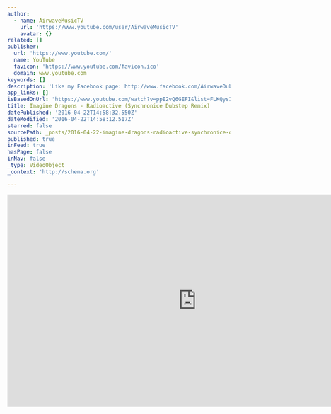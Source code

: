```yaml
---
author:
  - name: AirwaveMusicTV
    url: 'https://www.youtube.com/user/AirwaveMusicTV'
    avatar: {}
related: []
publisher:
  url: 'https://www.youtube.com/'
  name: YouTube
  favicon: 'https://www.youtube.com/favicon.ico'
  domain: www.youtube.com
keywords: []
description: 'Like my Facebook page: http://www.facebook.com/AirwaveDubstepTV Imagine Dragons - Radioactive (Synchronice Dubstep Remix) Synchronice Soundcloud: http://bit.ly/NqIiQj Facebook: http://on.fb.me/170G724 Twitter: https://twitter.com/Synchronice Free Download: http://on.fb.me/1a2kzRk AirwaveMusicTV / AirwaveDubstepTV YouTube: http://www.youtube.com/user/AirwaveDu... Facebook: http://www.facebook.com/AirwaveDubstepTV Soundcloud: http://soundcloud.com/airwavemusictv Donate via PayPal and support my channel: https://www.paypal.com/cgi-bin/webscr?cmd=_s-xclick&hosted_button_id=EM37JYUR88J9A Buy the original here: https://itunes.apple.com/us/music-video/radioactive/id586393326 ℗ 2012 KIDinaKORNER/Interscope Records Info: Send your tracks to AirwaveMusicTV@gmail.com if you want to get featured on my channel.'
app_links: []
isBasedOnUrl: 'https://www.youtube.com/watch?v=ppE2vQ6GEFI&list=FLKQysIVt_7-7SIildPHS-Zg&index=1'
title: Imagine Dragons - Radioactive (Synchronice Dubstep Remix)
datePublished: '2016-04-22T14:58:32.550Z'
dateModified: '2016-04-22T14:58:12.517Z'
starred: false
sourcePath: _posts/2016-04-22-imagine-dragons-radioactive-synchronice-dubstep-remix.md
published: true
inFeed: true
hasPage: false
inNav: false
_type: VideoObject
_context: 'http://schema.org'

---
```

<iframe src="https://cdn.embedly.com/widgets/media.html?src=https%3A%2F%2Fwww.youtube.com%2Fembed%2FppE2vQ6GEFI%3Ffeature%3Doembed&amp;url=https%3A%2F%2Fwww.youtube.com%2Fwatch%3Fv%3DppE2vQ6GEFI%26list%3DFLKQysIVt_7-7SIildPHS-Zg%26index%3D1&amp;image=https%3A%2F%2Fi.ytimg.com%2Fvi%2FppE2vQ6GEFI%2Fhqdefault.jpg&amp;key=b7d04c9b404c499eba89ee7072e1c4f7&amp;type=text%2Fhtml&amp;schema=youtube" width="854" height="480" scrolling="no" frameborder="0" allowfullscreen="" style=""></iframe>